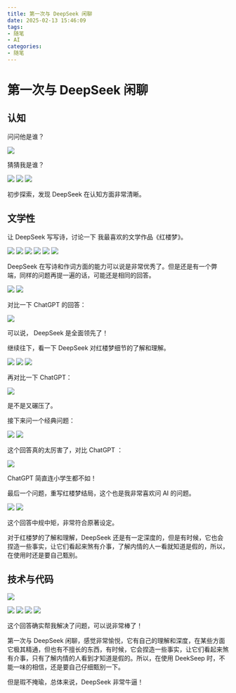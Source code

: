 ```yaml
---
title: 第一次与 DeepSeek 闲聊
date: 2025-02-13 15:46:09
tags:
- 随笔
- AI
categories:
- 随笔
---
```


# 第一次与 DeepSeek 闲聊

## 认知

问问他是谁？

![](assets/17394331659337.jpg)

<!-- more -->

猜猜我是谁？

![](assets/17394331870518.jpg)
![](assets/17394332250289.jpg)
![](assets/17394332510099.jpg)

初步探索，发现 DeepSeek 在认知方面非常清晰。

## 文学性

让 DeepSeek 写写诗，讨论一下 我最喜欢的文学作品《红楼梦》。

![](assets/17394334586394.jpg)
![](assets/17394334841507.jpg)
![](assets/17394334983054.jpg)
![](assets/17394335403760.jpg)
![](assets/17394335678901.jpg)
![](assets/17394335841573.jpg)

DeepSeek 在写诗和作词方面的能力可以说是非常优秀了。但是还是有一个弊端，同样的问题再提一遍的话，可能还是相同的回答。

![](assets/17394340026494.jpg)
![](assets/17394340148141.jpg)

对比一下 ChatGPT 的回答：

![](assets/17394340932045.jpg)

可以说， DeepSeek 是全面领先了！

继续往下，看一下 DeepSeek 对红楼梦细节的了解和理解。

![](assets/17394348961217.jpg)
![](assets/17394349128924.jpg)
![](assets/17394349254433.jpg)

再对比一下 ChatGPT：

![](assets/17394349873445.jpg)

是不是又碾压了。

接下来问一个经典问题：

![](assets/17394350676069.jpg)
![](assets/17394350812486.jpg)

这个回答真的太厉害了，对比 ChatGPT ：

![](assets/17394351551976.jpg)

ChatGPT 简直连小学生都不如！

最后一个问题，重写红楼梦结局，这个也是我非常喜欢问 AI 的问题。

![](assets/17394353064611.jpg)
![](assets/17394353332103.jpg)

这个回答中规中矩，非常符合原著设定。

对于红楼梦的了解和理解，DeepSeek 还是有一定深度的，但是有时候，它也会捏造一些事实，让它们看起来煞有介事，了解内情的人一看就知道是假的，所以，在使用时还是要自己甄别。

## 技术与代码

![](assets/17394356073888.jpg)

![](assets/17394356682585.jpg)
![](assets/17394357034760.jpg)
![](assets/17394357295787.jpg)
![](assets/17394357395582.jpg)

这个回答确实帮我解决了问题，可以说非常棒了！

第一次与 DeepSeek 闲聊，感觉非常愉悦，它有自己的理解和深度，在某些方面它极其精通，但也有不擅长的东西，有时候，它会捏造一些事实，让它们看起来煞有介事，只有了解内情的人看到才知道是假的。所以，在使用 DeekSeep 时，不能一味的相信，还是要自己仔细甄别一下。

但是瑕不掩瑜，总体来说，DeepSeek 非常牛逼！

